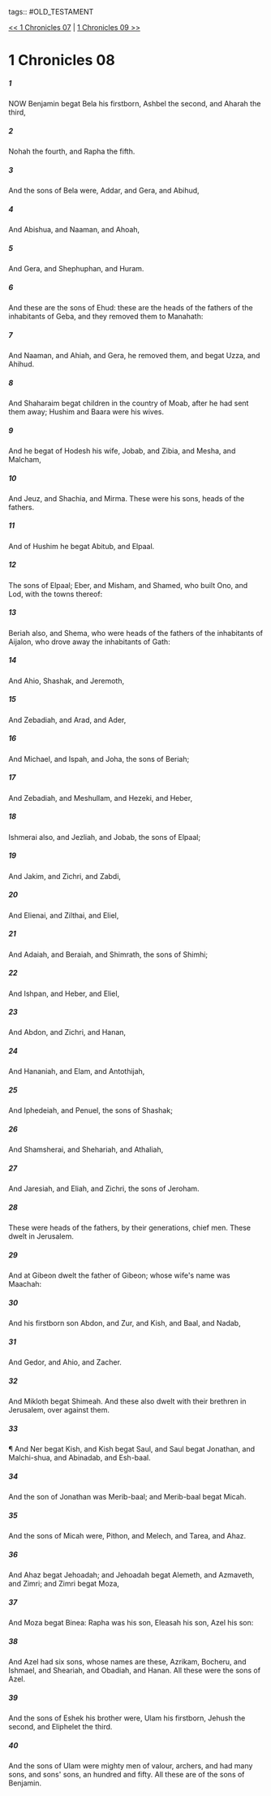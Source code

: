 tags:: #OLD_TESTAMENT

[<< 1 Chronicles 07](OLD_TESTAMENT/13_1_Chronicles/1_Chronicles_07.md) | [1 Chronicles 09 >>](OLD_TESTAMENT/13_1_Chronicles/1_Chronicles_09.md)

# 1 Chronicles 08

##### 1

NOW Benjamin begat Bela his firstborn, Ashbel the second, and Aharah the third,

##### 2

Nohah the fourth, and Rapha the fifth.

##### 3

And the sons of Bela were, Addar, and Gera, and Abihud,

##### 4

And Abishua, and Naaman, and Ahoah,

##### 5

And Gera, and Shephuphan, and Huram.

##### 6

And these are the sons of Ehud: these are the heads of the fathers of the inhabitants of Geba, and they removed them to Manahath:

##### 7

And Naaman, and Ahiah, and Gera, he removed them, and begat Uzza, and Ahihud.

##### 8

And Shaharaim begat children in the country of Moab, after he had sent them away; Hushim and Baara were his wives.

##### 9

And he begat of Hodesh his wife, Jobab, and Zibia, and Mesha, and Malcham,

##### 10

And Jeuz, and Shachia, and Mirma. These were his sons, heads of the fathers.

##### 11

And of Hushim he begat Abitub, and Elpaal.

##### 12

The sons of Elpaal; Eber, and Misham, and Shamed, who built Ono, and Lod, with the towns thereof:

##### 13

Beriah also, and Shema, who were heads of the fathers of the inhabitants of Aijalon, who drove away the inhabitants of Gath:

##### 14

And Ahio, Shashak, and Jeremoth,

##### 15

And Zebadiah, and Arad, and Ader,

##### 16

And Michael, and Ispah, and Joha, the sons of Beriah;

##### 17

And Zebadiah, and Meshullam, and Hezeki, and Heber,

##### 18

Ishmerai also, and Jezliah, and Jobab, the sons of Elpaal;

##### 19

And Jakim, and Zichri, and Zabdi,

##### 20

And Elienai, and Zilthai, and Eliel,

##### 21

And Adaiah, and Beraiah, and Shimrath, the sons of Shimhi;

##### 22

And Ishpan, and Heber, and Eliel,

##### 23

And Abdon, and Zichri, and Hanan,

##### 24

And Hananiah, and Elam, and Antothijah,

##### 25

And Iphedeiah, and Penuel, the sons of Shashak;

##### 26

And Shamsherai, and Shehariah, and Athaliah,

##### 27

And Jaresiah, and Eliah, and Zichri, the sons of Jeroham.

##### 28

These were heads of the fathers, by their generations, chief men. These dwelt in Jerusalem.

##### 29

And at Gibeon dwelt the father of Gibeon; whose wife's name was Maachah:

##### 30

And his firstborn son Abdon, and Zur, and Kish, and Baal, and Nadab,

##### 31

And Gedor, and Ahio, and Zacher.

##### 32

And Mikloth begat Shimeah. And these also dwelt with their brethren in Jerusalem, over against them.

##### 33

¶ And Ner begat Kish, and Kish begat Saul, and Saul begat Jonathan, and Malchi-shua, and Abinadab, and Esh-baal.

##### 34

And the son of Jonathan was Merib-baal; and Merib-baal begat Micah.

##### 35

And the sons of Micah were, Pithon, and Melech, and Tarea, and Ahaz.

##### 36

And Ahaz begat Jehoadah; and Jehoadah begat Alemeth, and Azmaveth, and Zimri; and Zimri begat Moza,

##### 37

And Moza begat Binea: Rapha was his son, Eleasah his son, Azel his son:

##### 38

And Azel had six sons, whose names are these, Azrikam, Bocheru, and Ishmael, and Sheariah, and Obadiah, and Hanan. All these were the sons of Azel.

##### 39

And the sons of Eshek his brother were, Ulam his firstborn, Jehush the second, and Eliphelet the third.

##### 40

And the sons of Ulam were mighty men of valour, archers, and had many sons, and sons' sons, an hundred and fifty. All these are of the sons of Benjamin.
